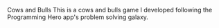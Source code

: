 Cows and Bulls 
This is a cows and bulls game I developed following the Programming Hero app's problem solving galaxy.
